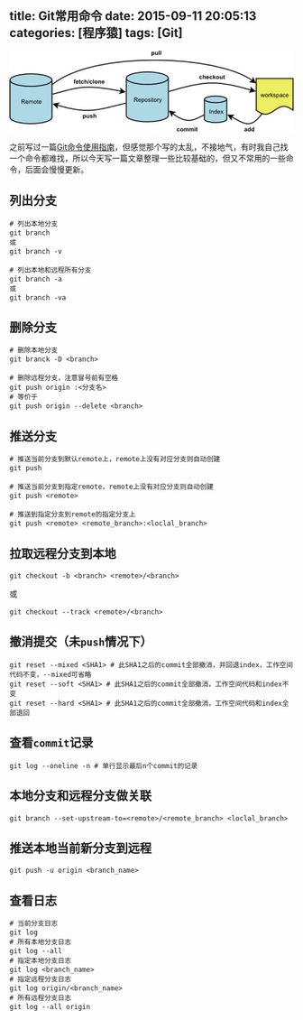 title: Git常用命令
date: 2015-09-11 20:05:13
categories: [程序猿]
tags: [Git]
---
![Git工作流图示](/media/Git工作流图示.jpg)

之前写过一篇[Git命令使用指南](/2015/01/16/Git命令使用指南/)，但感觉那个写的太乱，不接地气，有时我自己找一个命令都难找，所以今天写一篇文章整理一些比较基础的，但又不常用的一些命令，后面会慢慢更新。
<!--more-->

## 列出分支
```
# 列出本地分支
git branch
或
git branch -v

# 列出本地和远程所有分支
git branch -a
或
git branch -va
```

## 删除分支
```
# 删除本地分支
git branck -D <branch>

# 删除远程分支，注意冒号前有空格
git push origin :<分支名>
# 等价于
git push origin --delete <branch>
```

## 推送分支
```
# 推送当前分支到默认remote上，remote上没有对应分支则自动创建
git push

# 推送当前分支到指定remote，remote上没有对应分支则自动创建
git push <remote>

# 推送到指定分支到remote的指定分支上
git push <remote> <remote_branch>:<loclal_branch>
```

## 拉取远程分支到本地
```
git checkout -b <branch> <remote>/<branch>
```
或
```
git checkout --track <remote>/<branch>
```

## 撤消提交（未`push`情况下）
```
git reset --mixed <SHA1> # 此SHA1之后的commit全部撤消，并回退index，工作空间代码不变，--mixed可省略
git reset --soft <SHA1> # 此SHA1之后的commit全部撤消，工作空间代码和index不变
git reset --hard <SHA1> # 此SHA1之后的commit全部撤消，工作空间代码和index全部退回
```

## 查看`commit`记录
```
git log --oneline -n # 单行显示最后n个commit的记录
```

## 本地分支和远程分支做关联
```
git branch --set-upstream-to=<remote>/<remote_branch> <loclal_branch>
```

## 推送本地当前新分支到远程
```
git push -u origin <branch_name>
```

## 查看日志
```
# 当前分支日志
git log
# 所有本地分支日志
git log --all
# 指定本地分支日志
git log <branch_name>
# 指定远程分支日志
git log origin/<branch_name>
# 所有远程分支日志
git log --all origin
```